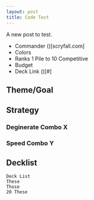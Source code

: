 ```yaml
---
layout: post
title: Code Test
---
```


A new post to test.

- Commander ()[scryfall.com]
- Colors
- Ranks 1 Pile to 10 Competitive
- Budget
- Deck Link ()[#]

## Theme/Goal

## Strategy

### Deginerate Combo X

### Speed Combo Y

## Decklist
```
Deck List
These
Those
20 These
```


